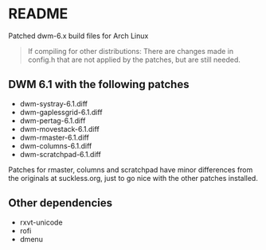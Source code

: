 # README

Patched dwm-6.x build files for Arch Linux

>If compiling for other distributions: There are changes made in
config.h that are not applied by the patches, but are still needed.

## DWM 6.1 with the following patches
* dwm-systray-6.1.diff
* dwm-gaplessgrid-6.1.diff
* dwm-pertag-6.1.diff
* dwm-movestack-6.1.diff
* dwm-rmaster-6.1.diff
* dwm-columns-6.1.diff
* dwm-scratchpad-6.1.diff

Patches for rmaster, columns and scratchpad have minor
differences from the originals at suckless.org, just to go
nice with the other patches installed.

## Other dependencies
* rxvt-unicode
* rofi
* dmenu
